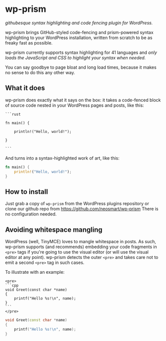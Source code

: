 # wp-prism

_githubesque syntax highlighting and code fencing plugin for WordPress._

wp-prism brings GitHub-styled code-fencing and prism-powered syntax highlighting to your WordPress installation, written from scratch to be as freaky fast as possible.

wp-prism currently supports syntax highlighting for 41 languages and _only loads the JavaScript and CSS to highlight your syntax when needed._

You can say goodbye to page bloat and long load times, because it makes no sense to do this any other way.

## What it does

wp-prism does exactly what it says on the box: it takes a code-fenced block of source code nested in your WordPress pages and posts, like this:

    ```rust

    fn main() {

        println!("Hello, world!");

    }

    ```
And turns into a syntax-highlighted work of art, like this:

```rust
fn main() {
    println!("Hello, world!");
}
```

## How to install

Just grab a copy of `wp-prism` from the WordPress plugins repository or clone our github repo from https://github.com/neosmart/wp-prism
There is no configuration needed.

## Avoiding whitespace mangling

WordPress (well, TinyMCE) loves to mangle whitespace in posts. As such, wp-prism supports (and recommends) embedding your code fragments in `<pre>` tags if you're going to use the visual editor (or will use the visual editor at any point). wp-prism detects the outer `<pre>` and takes care not to emit a second `<pre>` tag in such cases.

To illustrate with an example:

    <pre>
    ```cpp
    void Greet(const char *name)
    {
        printf("Hello %s!\n", name);
    }
    ```
    </pre>
 
```cpp
void Greet(const char *name)
{
    printf("Hello %s!\n", name);
}
```
